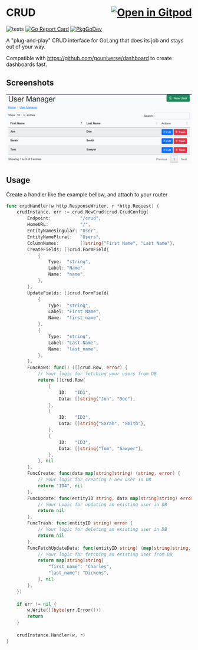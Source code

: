 # CRUD <a href="https://gitpod.io/#https://github.com/gouniverse/crud" style="float:right;"><img src="https://gitpod.io/button/open-in-gitpod.svg" alt="Open in Gitpod" loading="lazy"></a>

![tests](https://github.com/gouniverse/crud/workflows/tests/badge.svg)
[![Go Report Card](https://goreportcard.com/badge/github.com/gouniverse/crud)](https://goreportcard.com/report/github.com/gouniverse/crud)
[![PkgGoDev](https://pkg.go.dev/badge/github.com/gouniverse/crud)](https://pkg.go.dev/github.com/gouniverse/crud)

A "plug-and-play" CRUD interface for GoLang that does its job and stays out of your way.

Compatible with https://github.com/gouniverse/dashboard to create dashboards fast.

## Screenshots
<img src="./screenshots/Screenshot_20230712.png" />

## Usage

Create a handler like the example bellow, and attach to your router

```go
func crudHandler(w http.ResponseWriter, r *http.Request) {
	crudInstance, err := crud.NewCrud(crud.CrudConfig{
		Endpoint:           "/crud",
		HomeURL:            "/",
		EntityNameSingular: "User",
		EntityNamePlural:   "Users",
		ColumnNames:        []string{"First Name", "Last Name"},
		CreateFields: []crud.FormField{
			{
				Type:  "string",
				Label: "Name",
				Name:  "name",
			},
		},
		UpdateFields: []crud.FormField{
			{
				Type:  "string",
				Label: "First Name",
				Name:  "first_name",
			},
			{
				Type:  "string",
				Label: "Last Name",
				Name:  "last_name",
			},
		},
		FuncRows: func() ([]crud.Row, error) {
            // Your logic for fetching your users from DB
			return []crud.Row{
				{
					ID:   "ID1",
					Data: []string{"Jon", "Doe"},
				},
				{
					ID:   "ID2",
					Data: []string{"Sarah", "Smith"},
				},
				{
					ID:   "ID3",
					Data: []string{"Tom", "Sawyer"},
				},
			}, nil
		},
		FuncCreate: func(data map[string]string) (string, error) {
			// Your logic for creating a new user in DB
			return "ID4", nil
		},
		FuncUpdate: func(entityID string, data map[string]string) error {
			// Your Logic for updating an existing user in DB
			return nil
		},
		FuncTrash: func(entityID string) error {
			// Your logic for deleting an existing user in DB
			return nil
		},
		FuncFetchUpdateData: func(entityID string) (map[string]string, error) {
			// Your logic for fetching an existing user from DB
			return map[string]string{
				"first_name": "Charles",
                "last_name": "Dickens",
			}, nil
		},
	})

	if err != nil {
		w.Write([]byte(err.Error()))
		return
	}

	crudInstance.Handler(w, r)
}
```
